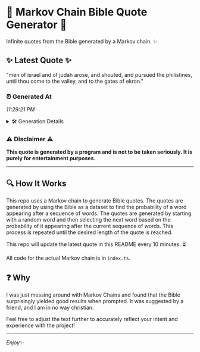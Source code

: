 # 📖 Markov Chain Bible Quote Generator 📖

Infinite quotes from the Bible generated by a Markov chain. ✨

## ✨ Latest Quote ✨
"men of israel and of judah arose, and shouted, and pursued the philistines, until thou come to the valley, and to the gates of ekron."

### ⏰ Generated At
*11:29:21 PM*

<details>
    <summary>🛠️ Generation Details</summary>
    <p>
        <strong>🌱 Seed:</strong> men<br>
        <strong>🔄 Iterations:</strong> 24<br>
        <strong>📜 Context History:</strong><br>[ men ]: of<br>[ men, of ]: israel<br>[ men, of, israel ]: and<br>[ men, of, israel, and ]: of<br>[ men, of, israel, and, of ]: judah<br>[ men, of, israel, and, of, judah ]: arose,<br>[ of, israel, and, of, judah, arose, ]: and<br>[ israel, and, of, judah, arose,, and ]: shouted,<br>[ and, of, judah, arose,, and, shouted, ]: and<br>[ of, judah, arose,, and, shouted,, and ]: pursued<br>[ judah, arose,, and, shouted,, and, pursued ]: the<br>[ arose,, and, shouted,, and, pursued, the ]: philistines,<br>[ and, shouted,, and, pursued, the, philistines, ]: until<br>[ shouted,, and, pursued, the, philistines,, until ]: thou<br>[ and, pursued, the, philistines,, until, thou ]: come<br>[ pursued, the, philistines,, until, thou, come ]: to<br>[ the, philistines,, until, thou, come, to ]: the<br>[ philistines,, until, thou, come, to, the ]: valley,<br>[ until, thou, come, to, the, valley, ]: and<br>[ thou, come, to, the, valley,, and ]: to<br>[ come, to, the, valley,, and, to ]: the<br>[ to, the, valley,, and, to, the ]: gates<br>[ the, valley,, and, to, the, gates ]: of<br>[ valley,, and, to, the, gates, of ]: ekron.<br>
    </p>
</details>

### ⚠️ Disclaimer ⚠️
**This quote is generated by a program and is not to be taken seriously. It is purely for entertainment purposes.**

---

## 🔍 How It Works

This repo uses a Markov chain to generate Bible quotes. The quotes are generated by using the Bible as a dataset to find the probability of a word appearing after a sequence of words. The quotes are generated by starting with a random word and then selecting the next word based on the probability of it appearing after the current sequence of words. This process is repeated until the desired length of the quote is reached.

This repo will update the latest quote in this README every 10 minutes. ⏳

All code for the actual Markov chain is in `index.ts`.

## ❓ Why

I was just messing around with Markov Chains and found that the Bible surprisingly yielded good results when prompted. 
It was suggested by a friend, and I am in no way christian.

Feel free to adjust the text further to accurately reflect your intent and experience with the project!

---

*Enjoy*✨
